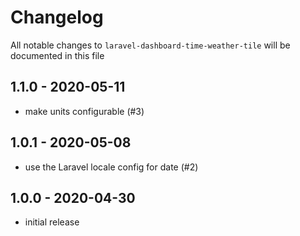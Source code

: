 # Changelog

All notable changes to `laravel-dashboard-time-weather-tile` will be documented in this file

## 1.1.0 - 2020-05-11

- make units configurable (#3)

## 1.0.1 - 2020-05-08

- use the Laravel locale config for date (#2)

## 1.0.0 - 2020-04-30

- initial release
